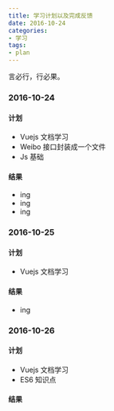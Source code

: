 ```yaml
---
title: 学习计划以及完成反馈
date: 2016-10-24
categories: 
- 学习
tags: 
- plan
---
```


言必行，行必果。  
<!-- more -->

### 2016-10-24
#### 计划
* Vuejs 文档学习
* Weibo 接口封装成一个文件
* Js 基础

#### 结果
* ing
* ing
* ing

### 2016-10-25
#### 计划
* Vuejs 文档学习

#### 结果
* ing

### 2016-10-26
#### 计划
* Vuejs 文档学习
* ES6 知识点

#### 结果

